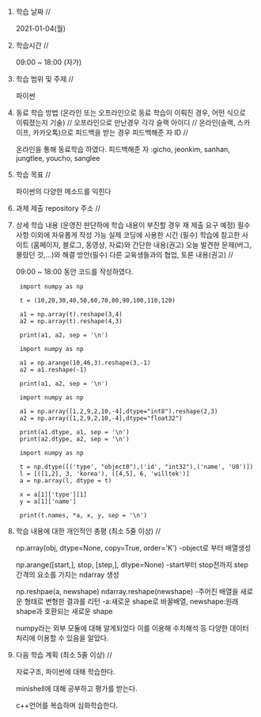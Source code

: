 1. 학습 날짜 // 

    2021-01-04(월)
 
2. 학습시간 // 

    09:00 ~ 18:00 (자가)
    
3. 학습 범위 및 주제 // 
    
    파이썬
    
4. 동료 학습 방법 (온라인 또는 오프라인으로 동료 학습이 이뤄진 경우, 어떤 식으로 이뤄졌는지 기술) // 오프라인으로 만난경우 각각 슬랙 아이디 // 온라인(슬랙, 스카이프, 카카오톡)으로 피드백을 받는 경우 피드백해준 자 ID // 

    온라인을 통해 동료학습 하였다. 피드백해준 자 :gicho, jeonkim, sanhan, jungtlee, youcho, sanglee

5. 학습 목표 //

    파이썬의 다양한 메소드를 익힌다
    
6. 과제 제출 repository 주소 // 
    
    
    
7. 상세 학습 내용 (운영진 판단하에 학습 내용이 부진할 경우 재 제출 요구 예정) 필수사항 이외에 자유롭게 작성 가능 실제 코딩에 사용한 시간 (필수) 학습에 참고한 사이트 (홈페이지, 블로그, 동영상, 자료)와 간단한 내용(권고) 오늘 발견한 문제(버그, 몰랐던 것,...)와 해결 방안(필수) 다른 교육생들과의 협업, 토론 내용(권고) //
    
    09:00 ~ 18:00 동안 코드를 작성하였다.

        import numpy as np

        t = (10,20,30,40,50,60,70,80,90,100,110,120)

        a1 = np.array(t).reshape(3,4)
        a2 = np.array(t).reshape(4,3)  

        print(a1, a2, sep = '\n')

        import numpy as np

        a1 = np.arange(10,46,3).reshape(3,-1)
        a2 = a1.reshape(-1)

        print(a1, a2, sep = '\n')

        import numpy as np

        a1 = np.array([1,2,9,2,10,-4],dtype="int8").reshape(2,3)
        a2 = np.array([1,2,9,2,10,-4],dtype="float32")

        print(a1.dtype, a1, sep = '\n')
        print(a2.dtype, a2, sep = '\n')

        import numpy as np

        t = np.dtype([('type', "object0"),('id', "int32"),('name', 'U8')])
        l = [([1,2], 3, 'korea'), ([4,5], 6, 'willtek')]
        a = np.array(l, dtype = t)

        x = a[1]['type'][1]
        y = a[1]['name']

        print(t.names, *a, x, y, sep = '\n')

8. 학습 내용에 대한 개인적인 총평 (최소 5줄 이상) //
    
    np.array(obj, dtype=None, copy=True, order='K')
    -object로 부터 배열생성
    
    np.arange([start,], stop, [step,], dtype=None)
    -start부터 stop전까지 step 간격의 요소를 가지는 ndarray 생성
    
    np.reshpae(a, newshape)
    ndarray.reshape(newshape)
    -주어진 배열을 새로운 형태로 변형한 결과를 리턴
    -a:새로운 shape로 바꿀배열, newshape:원래shape과 호환되는 새로운 shape
    
    numpy라는 외부 모듈에 대해 알게되었다 이를 이용해 수치해석 등 다양한 데이터 처리에 이용할 수 있음을 알았다.    
    
9. 다음 학습 계획 (최소 5줄 이상) // 
    
    자료구조, 파이썬에 대해 학습한다.
    
    minishell에 대해 공부하고 평가를 받는다.
    
    c++언어를 복습하며 심화학습한다.